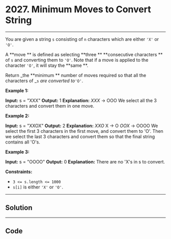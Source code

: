 # 2027. Minimum Moves to Convert String

---

You are given a string `s` consisting of `n` characters which are either `'X'` or `'O'`.

A **move ** is defined as selecting **three ** **consecutive characters ** of `s` and converting them to `'O'`. Note that if a move is applied to the character `'O'`, it will stay the **same **.

Return _the **minimum ** number of moves required so that all the characters of _`s` _are converted to_`'O'`.

 

**Example 1:**


**Input:** s = "XXX"
**Output:** 1
**Explanation:** _XXX_ -> OOO
We select all the 3 characters and convert them in one move.


**Example 2:**


**Input:** s = "XXOX"
**Output:** 2
**Explanation:** _XXO_ X -> O _OOX_ -> OOOO
We select the first 3 characters in the first move, and convert them to 'O'.
Then we select the last 3 characters and convert them so that the final string contains all 'O's.

**Example 3:**


**Input:** s = "OOOO"
**Output:** 0
**Explanation:** There are no 'X's in s to convert.


 

**Constraints:**

  * `3 <= s.length <= 1000`
  * `s[i]` is either `'X'` or `'O'`.

---

## Solution



---

## Code
```python


```